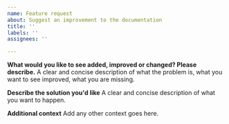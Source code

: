 ```yaml
---
name: Feature request
about: Suggest an improvement to the documentation
title: ''
labels: ''
assignees: ''

---
```


**What would you like to see added, improved or changed? Please describe.**
A clear and concise description of what the problem is, what you want to see improved, what you are missing.

**Describe the solution you'd like**
A clear and concise description of what you want to happen.

**Additional context**
Add any other context goes here.
